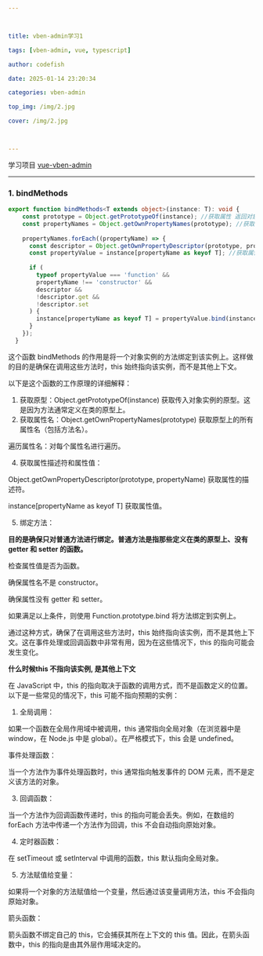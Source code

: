 ```yaml
---



title: vben-admin学习1

tags: [vben-admin, vue, typescript]

author: codefish

date: 2025-01-14 23:20:34

categories: vben-admin

top_img: /img/2.jpg

cover: /img/2.jpg



---
```


学习项目 [vue-vben-admin](https://github.com/vbenjs/vue-vben-admin )


___

### 1. bindMethods

```typescript
export function bindMethods<T extends object>(instance: T): void {
    const prototype = Object.getPrototypeOf(instance); //获取属性 返回对象
    const propertyNames = Object.getOwnPropertyNames(prototype); //获取属性名 返回数组
  
    propertyNames.forEach((propertyName) => {
      const descriptor = Object.getOwnPropertyDescriptor(prototype, propertyName); //获取属性描述符
      const propertyValue = instance[propertyName as keyof T]; //获取属性值
  
      if (
        typeof propertyValue === 'function' &&
        propertyName !== 'constructor' &&
        descriptor &&
        !descriptor.get &&
        !descriptor.set
      ) {
        instance[propertyName as keyof T] = propertyValue.bind(instance);
      }
    });
  }
```

这个函数 bindMethods 的作用是将一个对象实例的方法绑定到该实例上。这样做的目的是确保在调用这些方法时，this 始终指向该实例，而不是其他上下文。

以下是这个函数的工作原理的详细解释：

1. 获取原型：Object.getPrototypeOf(instance) 获取传入对象实例的原型。这是因为方法通常定义在类的原型上。
2. 获取属性名：Object.getOwnPropertyNames(prototype) 获取原型上的所有属性名（包括方法名）。

遍历属性名：对每个属性名进行遍历。

4. 获取属性描述符和属性值：

Object.getOwnPropertyDescriptor(prototype, propertyName) 获取属性的描述符。

instance[propertyName as keyof T] 获取属性值。

5. 绑定方法：

**目的是确保只对普通方法进行绑定。普通方法是指那些定义在类的原型上、没有 getter 和 setter 的函数。**

检查属性值是否为函数。

确保属性名不是 constructor。

确保属性没有 getter 和 setter。

如果满足以上条件，则使用 Function.prototype.bind 将方法绑定到实例上。

通过这种方式，确保了在调用这些方法时，this 始终指向该实例，而不是其他上下文。这在事件处理或回调函数中非常有用，因为在这些情况下，this 的指向可能会发生变化。



**什么时候this 不指向该实例, 是其他上下文**

在 JavaScript 中，this 的指向取决于函数的调用方式，而不是函数定义的位置。以下是一些常见的情况下，this 可能不指向预期的实例：

1. 全局调用：

如果一个函数在全局作用域中被调用，this 通常指向全局对象（在浏览器中是 window，在 Node.js 中是 global）。在严格模式下，this 会是 undefined。

事件处理函数：

当一个方法作为事件处理函数时，this 通常指向触发事件的 DOM 元素，而不是定义该方法的对象。

3. 回调函数：

当一个方法作为回调函数传递时，this 的指向可能会丢失。例如，在数组的 forEach 方法中传递一个方法作为回调，this 不会自动指向原始对象。

4. 定时器函数：

在 setTimeout 或 setInterval 中调用的函数，this 默认指向全局对象。

5. 方法赋值给变量：

如果将一个对象的方法赋值给一个变量，然后通过该变量调用方法，this 不会指向原始对象。

箭头函数：

箭头函数不绑定自己的 this，它会捕获其所在上下文的 this 值。因此，在箭头函数中，this 的指向是由其外层作用域决定的。